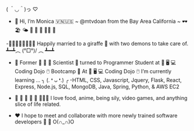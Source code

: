 
( ＾◡＾)っ ♡

- 👋 Hi, I’m Monica 🇻🇳🇺🇸 ~ @mtvdoan from the Bay Area California ~ 🕶 🏖 🌤 🧋 🍱 🍔 🤙🏼 🍜

-🧑🏼👩🏻👧🏻👦🏻 Happily married to a giraffe 🦒 with two demons to take care of. 
┻━┻︵ \(°□°)/ ︵ ┻━┻

- 👀 Former 🧫 🧪 🐁 Scientist 🔬 turned to Programmer Student at 💾 🖥️ 💻 Coding Dojo 🖱️ Bootcamp 🥷
  At 💾 🖥️ 💻 Coding Dojo 🖱️ I’m currently learning ... ╮ (. ❛ ᴗ ❛.) ╭
    -HTML, CSS, Javascript, Jquery, Flask, React, Express, Node.js, SQL, MongoDB, Java, Spring, Python, & AWS EC2
    
- 🍘 🍙 🍛 🥘 🍜 🍲🍝🍚 I love food, anime, being sily, video games, and anything slice of life related.
     
- ❤️ I hope to meet and collaborate with more newly trained software developers 🥰 🤗  O(∩_∩)O
